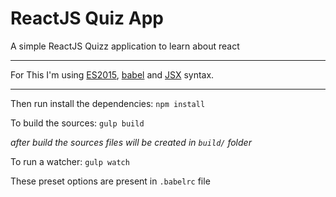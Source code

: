 # ReactJS Quiz App
A simple ReactJS Quizz application to learn about react

-------

For This I'm using [ES2015][1], [babel][3] and [JSX][2] syntax.

-------

Then run install the dependencies: ```npm install```

To build the sources: ```gulp build```

*after build the sources files will be created in ```build/``` folder*

To run a watcher: ```gulp watch```


These preset options are present in ```.babelrc``` file

[1]: https://babeljs.io/docs/learn-es2015/
[2]: https://facebook.github.io/react/docs/jsx-in-depth.html
[3]: http://babeljs.io/
